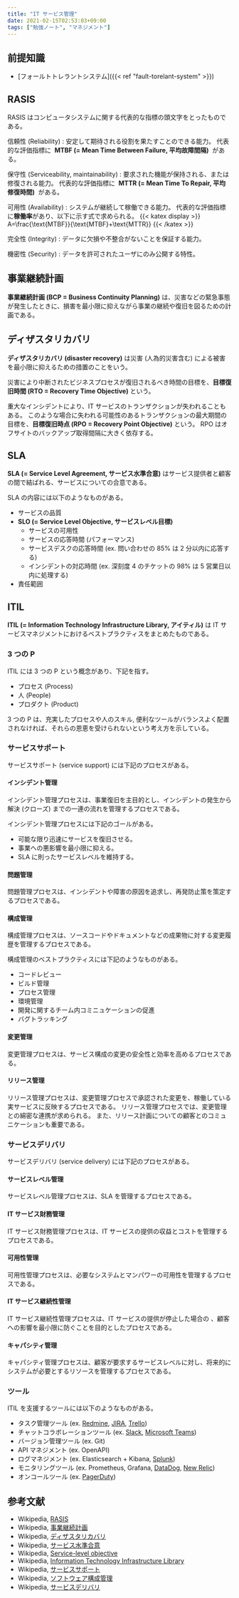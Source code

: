 ```yaml
---
title: "IT サービス管理"
date: 2021-02-15T02:53:03+09:00
tags: ["勉強ノート", "マネジメント"]
---
```


## 前提知識

- [フォールトトレラントシステム]({{< ref "fault-torelant-system" >}})

## RASIS

RASIS はコンピュータシステムに関する代表的な指標の頭文字をとったものである。

信頼性 (Reliability)
: 安定して期待される役割を果たすことのできる能力。
代表的な評価指標に  **MTBF (= Mean Time Between Failure, 平均故障間隔)**  がある。

保守性 (Serviceability, maintainability)
: 要求された機能が保持される、または修復される能力。
代表的な評価指標に  **MTTR (= Mean Time To Repair, 平均修復時間)**  がある。

可用性 (Availability)
: システムが継続して稼働できる能力。
代表的な評価指標に**稼働率**があり、以下に示す式で求められる。
{{< katex display >}}
A=\frac{\text{MTBF}}{\text{MTBF}+\text{MTTR}}
{{< /katex >}}

完全性 (Integrity)
: データに欠損や不整合がないことを保証する能力。

機密性 (Security)
: データを許可されたユーザにのみ公開する特性。

## 事業継続計画

**事業継続計画 (BCP = Business Continuity Planning)** は、災害などの緊急事態が発生したときに、損害を最小限に抑えながら事業の継続や復旧を図るための計画である。

## ディザスタリカバリ

**ディザスタリカバリ (disaster recovery)** は災害 (人為的災害含む) による被害を最小限に抑えるための措置のことをいう。

災害により中断されたビジネスプロセスが復旧されるべき時間の目標を、**目標復旧時間 (RTO = Recovery Time Objective)** という。

重大なインシデントにより、IT サービスのトランザクションが失われることもある。
このような場合に失われる可能性のあるトランザクションの最大期間の目標を、**目標復旧時点 (RPO = Recovery Point Objective)** という。
RPO はオフサイトのバックアップ取得間隔に大きく依存する。

## SLA

**SLA (= Service Level Agreement, サービス水準合意)** はサービス提供者と顧客の間で結ばれる、サービスについての合意である。

SLA の内容には以下のようなものがある。

- サービスの品質
- **SLO (= Service Level Objective, サービスレベル目標)**
  - サービスの可用性
  - サービスの応答時間 (パフォーマンス)
  - サービスデスクの応答時間 (ex. 問い合わせの 85% は 2 分以内に応答する)
  - インシデントの対応時間 (ex. 深刻度 4 のチケットの 98% は 5 営業日以内に処理する)
- 責任範囲

## ITIL

**ITIL (= Information Technology Infrastructure Library, アイティル)** は IT サービスマネジメントにおけるベストプラクティスをまとめたものである。

### 3 つの P

ITIL には 3 つの P という概念があり、下記を指す。

- プロセス (Process)
- 人 (People)
- プロダクト (Product)

3 つの P は、充実したプロセスや人のスキル, 便利なツールがバランスよく配置されなければ、それらの恩恵を受けられないという考え方を示している。

### サービスサポート

サービスサポート (service support) には下記のプロセスがある。

#### インシデント管理

インシデント管理プロセスは、事業復旧を主目的とし、インシデントの発生から解決 (クローズ) までの一連の流れを管理するプロセスである。

インシデント管理プロセスには下記のゴールがある。

- 可能な限り迅速にサービスを復旧させる。
- 事業への悪影響を最小限に抑える。
- SLA に則ったサービスレベルを維持する。

#### 問題管理

問題管理プロセスは、インシデントや障害の原因を追求し、再発防止策を策定するプロセスである。

#### 構成管理

構成管理プロセスは、ソースコードやドキュメントなどの成果物に対する変更履歴を管理するプロセスである。

構成管理のベストプラクティスには下記のようなものがある。

- コードレビュー
- ビルド管理
- プロセス管理
- 環境管理
- 開発に関するチーム内コミニュケーションの促進
- バグトラッキング

#### 変更管理

変更管理プロセスは、サービス構成の変更の安全性と効率を高めるプロセスである。

#### リリース管理

リリース管理プロセスは、変更管理プロセスで承認された変更を、稼働している実サービスに反映するプロセスである。
リリース管理プロセスでは、変更管理との綿密な連携が求められる。
また、リリース計画についての顧客とのコミュニケーションも重要である。

### サービスデリバリ

サービスデリバリ (service delivery) には下記のプロセスがある。

#### サービスレベル管理

サービスレベル管理プロセスは、SLA を管理するプロセスである。

#### IT サービス財務管理

IT サービス財務管理プロセスは、IT サービスの提供の収益とコストを管理するプロセスである。

#### 可用性管理

可用性管理プロセスは、必要なシステムとマンパワーの可用性を管理するプロセスである。

#### IT サービス継続性管理

IT サービス継続性管理プロセスは、IT サービスの提供が停止した場合の 、顧客への影響を最小限に防ぐことを目的としたプロセスである。

#### キャパシティ管理

キャパシティ管理プロセスは、顧客が要求するサービスレベルに対し、将来的にシステムが必要とするリソースを管理するプロセスである。

### ツール

ITIL を支援するツールには以下のようなものがある。

- タスク管理ツール (ex. [Redmine](https://redmine.jp), [JIRA](https://www.atlassian.com/ja/software/jira), [Trello](https://trello.com/ja))
- チャットコラボレーションツール (ex. [Slack](https://slack.com/intl/ja-jp), [Microsoft Teams](https://www.microsoft.com/ja-jp/microsoft-teams/group-chat-software))
- バージョン管理ツール (ex. Git)
- API マネジメント (ex. OpenAPI)
- ログマネジメント (ex. Elasticsearch + Kibana, [Splunk](https://www.splunk.com/ja_jp))
- モニタリングツール (ex. Prometheus, Grafana, [DataDog](https://www.datadoghq.com/ja), [New Relic](https://newrelic.com/jp))
- オンコールツール (ex. [PagerDuty](https://ja.pagerduty.com))

<!-- TODO ITIL についての情報を追記 -->

## 参考文献

- Wikipedia, [RASIS](https://ja.wikipedia.org/wiki/RASIS)
- Wikipedia, [事業継続計画](https://ja.wikipedia.org/wiki/%E4%BA%8B%E6%A5%AD%E7%B6%99%E7%B6%9A%E8%A8%88%E7%94%BB)
- Wikipedia, [ディザスタリカバリ](https://ja.wikipedia.org/wiki/%E3%83%87%E3%82%A3%E3%82%B6%E3%82%B9%E3%82%BF%E3%83%AA%E3%82%AB%E3%83%90%E3%83%AA)
- Wikipedia, [サービス水準合意](https://ja.wikipedia.org/wiki/%E3%82%B5%E3%83%BC%E3%83%93%E3%82%B9%E6%B0%B4%E6%BA%96%E5%90%88%E6%84%8F)
- Wikipedia, [Service-level objective](https://en.wikipedia.org/wiki/Service-level_objective)
- Wikipedia, [Information Technology Infrastructure Library](https://ja.wikipedia.org/wiki/Information_Technology_Infrastructure_Library)
- Wikipedia, [サービスサポート](https://ja.wikipedia.org/wiki/%E3%82%B5%E3%83%BC%E3%83%93%E3%82%B9%E3%82%B5%E3%83%9D%E3%83%BC%E3%83%88)
- Wikipedia, [ソフトウェア構成管理](https://ja.wikipedia.org/wiki/%E3%82%BD%E3%83%95%E3%83%88%E3%82%A6%E3%82%A7%E3%82%A2%E6%A7%8B%E6%88%90%E7%AE%A1%E7%90%86)
- Wikipedia, [サービスデリバリ](https://ja.wikipedia.org/wiki/%E3%82%B5%E3%83%BC%E3%83%93%E3%82%B9%E3%83%87%E3%83%AA%E3%83%90%E3%83%AA)
